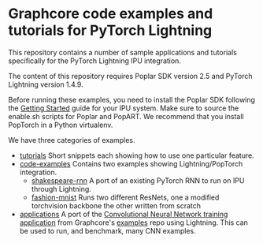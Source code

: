 # Graphcore code examples and tutorials for PyTorch Lightning

This repository contains a number of sample applications and tutorials specifically for the PyTorch Lightning IPU integration.

The content of this repository requires Poplar SDK version 2.5 and PyTorch Lightning version 1.4.9.

Before running these examples, you need to install the Poplar SDK following the [Getting Started](https://docs.graphcore.ai/en/latest/getting-started.html) guide for your IPU system. Make sure to source the enable.sh scripts for Poplar and PopART. We recommend that you install PopTorch in a Python virtualenv.

We have three categories of examples.

* [tutorials](tutorials) Short snippets each showing how to use one particular feature.
* [code-examples](code-examples/) Contains two examples showing Lightning/PopTorch integration.
    * [shakespeare-rnn](code-examples/shakespeare-rnn) A port of an existing PyTorch RNN to run on IPU through Lightning.
    * [fashion-mnist](code-examples/fashion-mnist) Runs two different ResNets, one a modified torchvision backbone the other written from scratch
* [applications](applications) A port of the [Convolutional Neural Network training application](https://github.com/graphcore/examples/tree/master/applications/pytorch/cnns/train) from Graphcore's [examples](https://github.com/graphcore/examples) repo using Lightning. This can be used to run, and benchmark, many CNN examples.
